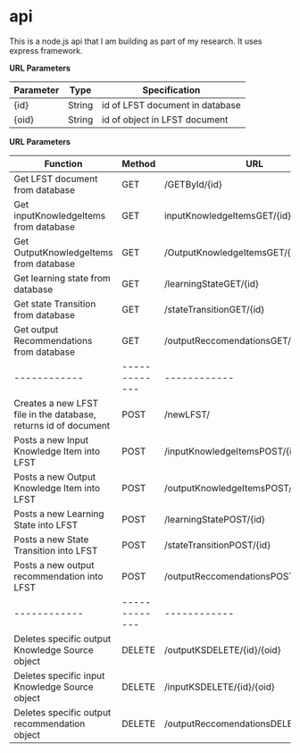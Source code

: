 # api
This is a node.js api that I am building as part of my research. It uses express framework.

**URL Parameters**

Parameter | Type | Specification
--------- | ---- | -------------
{id} | String | id of LFST document in database
{oid} | String | id of object in LFST document

**URL Parameters**

Function | Method | URL
------------ | ------------- | ------------
Get LFST document from database | GET | /GETById/{id}
Get inputKnowledgeItems from database | GET | inputKnowledgeItemsGET/{id}
Get OutputKnowledgeItems from database | GET | /OutputKnowledgeItemsGET/{id}
Get learning state from database | GET | /learningStateGET/{id}
Get state Transition from database | GET | /stateTransitionGET/{id}
Get output Recommendations from database | GET | /outputReccomendationsGET/{id}
------------ | ------------- | ------------
Creates a new LFST file in the database, returns id of document | POST | /newLFST/
Posts a new Input Knowledge Item into LFST | POST | /inputKnowledgeItemsPOST/{id}
Posts a new Output Knowledge Item into LFST | POST | /outputKnowledgeItemsPOST/{id}
Posts a new Learning State into LFST | POST | /learningStatePOST/{id}
Posts a new State Transition into LFST | POST | /stateTransitionPOST/{id}
Posts a new output recommendation into LFST | POST | /outputReccomendationsPOST/{id}
------------ | ------------- | ------------
Deletes specific output Knowledge Source object | DELETE | /outputKSDELETE/{id}/{oid}
Deletes specific input Knowledge Source object | DELETE | /inputKSDELETE/{id}/{oid}
Deletes specific output recommendation object | DELETE | /outputReccomendationsDELETE/{id}/{oid}
